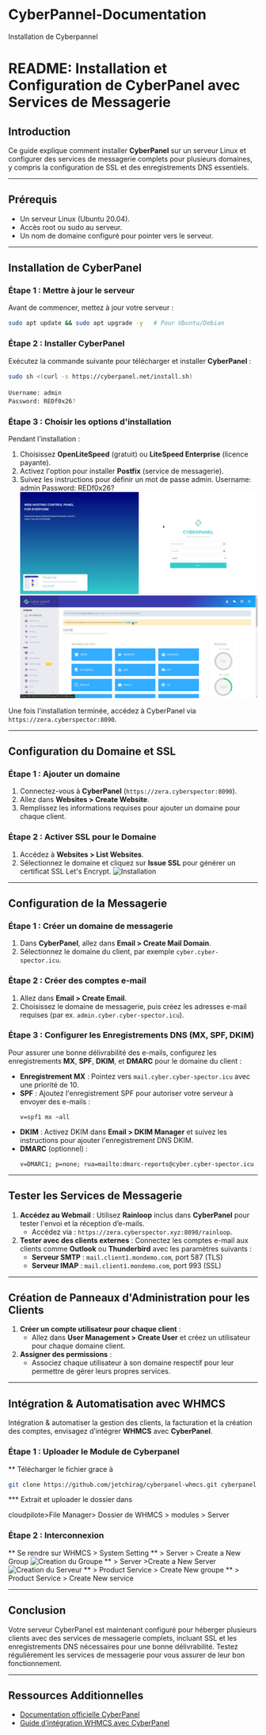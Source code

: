 # CyberPannel-Documentation
Installation de Cyberpannel

# README: Installation et Configuration de CyberPanel avec Services de Messagerie

## Introduction
Ce guide explique comment installer **CyberPanel** sur un serveur Linux et configurer des services de messagerie complets pour plusieurs domaines, y compris la configuration de SSL et des enregistrements DNS essentiels.

---

## Prérequis
- Un serveur Linux (Ubuntu 20.04).
- Accès root ou sudo au serveur.
- Un nom de domaine configuré pour pointer vers le serveur.

---

## Installation de CyberPanel

### Étape 1 : Mettre à jour le serveur
Avant de commencer, mettez à jour votre serveur :
```bash
sudo apt update && sudo apt upgrade -y   # Pour Ubuntu/Debian
```


### Étape 2 : Installer CyberPanel
Exécutez la commande suivante pour télécharger et installer **CyberPanel** :
```bash
sudo sh <(curl -s https://cyberpanel.net/install.sh)

Username: admin
Password: REDf0x26?
```

### Étape 3 : Choisir les options d'installation
Pendant l'installation :
1. Choisissez **OpenLiteSpeed** (gratuit) ou **LiteSpeed Enterprise** (licence payante).
2. Activez l'option pour installer **Postfix** (service de messagerie).
3. Suivez les instructions pour définir un mot de passe admin.
Username: admin
Password: REDf0x26?
   ![Installation](cyberpa.png)
   ![Installation](cyberpanel.png)

Une fois l'installation terminée, accédez à CyberPanel via `https://zera.cyberspector:8090`.

---

## Configuration du Domaine et SSL

### Étape 1 : Ajouter un domaine
1. Connectez-vous à **CyberPanel** (`https://zera.cyberspector:8090`).
2. Allez dans **Websites > Create Website**.
3. Remplissez les informations requises pour ajouter un domaine  pour chaque client.

### Étape 2 : Activer SSL pour le Domaine
1. Accédez à **Websites > List Websites**.
2. Sélectionnez le domaine et cliquez sur **Issue SSL** pour générer un certificat SSL Let's Encrypt.
![Installation]([site%20cyberpanel.png])
---

## Configuration de la Messagerie

### Étape 1 : Créer un domaine de messagerie
1. Dans **CyberPanel**, allez dans **Email > Create Mail Domain**.
2. Sélectionnez le domaine du client, par exemple `cyber.cyber-spector.icu`.

### Étape 2 : Créer des comptes e-mail
1. Allez dans **Email > Create Email**.
2. Choisissez le domaine de messagerie, puis créez les adresses e-mail requises (par ex. `admin.cyber.cyber-spector.icu`).

### Étape 3 : Configurer les Enregistrements DNS (MX, SPF, DKIM)
Pour assurer une bonne délivrabilité des e-mails, configurez les enregistrements **MX**, **SPF**, **DKIM**, et **DMARC** pour le domaine du client :

- **Enregistrement MX** : Pointez vers `mail.cyber.cyber-spector.icu` avec une priorité de 10.
- **SPF** : Ajoutez l'enregistrement SPF pour autoriser votre serveur à envoyer des e-mails :
  ```
  v=spf1 mx ~all
  ```
- **DKIM** : Activez DKIM dans **Email > DKIM Manager** et suivez les instructions pour ajouter l'enregistrement DNS DKIM.
- **DMARC** (optionnel) :
  ```
  v=DMARC1; p=none; rua=mailto:dmarc-reports@cyber.cyber-spector.icu
  ```

---

## Tester les Services de Messagerie

1. **Accédez au Webmail** : Utilisez **Rainloop** inclus dans **CyberPanel** pour tester l'envoi et la réception d’e-mails.
   - Accédez via : `https://zera.cyberspector.xyz:8090/rainloop`.
2. **Tester avec des clients externes** : Connectez les comptes e-mail aux clients comme **Outlook** ou **Thunderbird** avec les paramètres suivants :
   - **Serveur SMTP** : `mail.client1.mondemo.com`, port 587 (TLS)
   - **Serveur IMAP** : `mail.client1.mondemo.com`, port 993 (SSL)

---

## Création de Panneaux d'Administration pour les Clients

1. **Créer un compte utilisateur pour chaque client** :
   - Allez dans **User Management > Create User** et créez un utilisateur pour chaque domaine client.
2. **Assigner des permissions** :
   - Associez chaque utilisateur à son domaine respectif pour leur permettre de gérer leurs propres services.

---

## Intégration & Automatisation avec WHMCS 

Intégration & automatiser la gestion des clients, la facturation et la création des comptes, envisagez d’intégrer **WHMCS** avec **CyberPanel**.

### Étape 1 : Uploader le Module de Cyberpanel
** Télécharger le fichier grace à 
```bash
git clone https://github.com/jetchirag/cyberpanel-whmcs.git cyberpanel
```
*** Extrait et uploader le dossier dans

cloudpilote>File Manager> Dossier de WHMCS > modules > Server 


### Étape 2 : Interconnexion
** Se rendre sur WHMCS > System Setting
** > Server > Create a New Group
![Creation du Groupe]([1.png])
** > Server >Create a New Server
![Creation du Serveur]([2.png])
** > Product Service > Create New groupe
** > Product Service > Create New service







---

## Conclusion

Votre serveur CyberPanel est maintenant configuré pour héberger plusieurs clients avec des services de messagerie complets, incluant SSL et les enregistrements DNS nécessaires pour une bonne délivrabilité. Testez régulièrement les services de messagerie pour vous assurer de leur bon fonctionnement.

--- 

## Ressources Additionnelles
- [Documentation officielle CyberPanel](https://cyberpanel.net/docs/)
- [Guide d’intégration WHMCS avec CyberPanel](https://cyberpanel.net/docs/whmcs-integration/)
